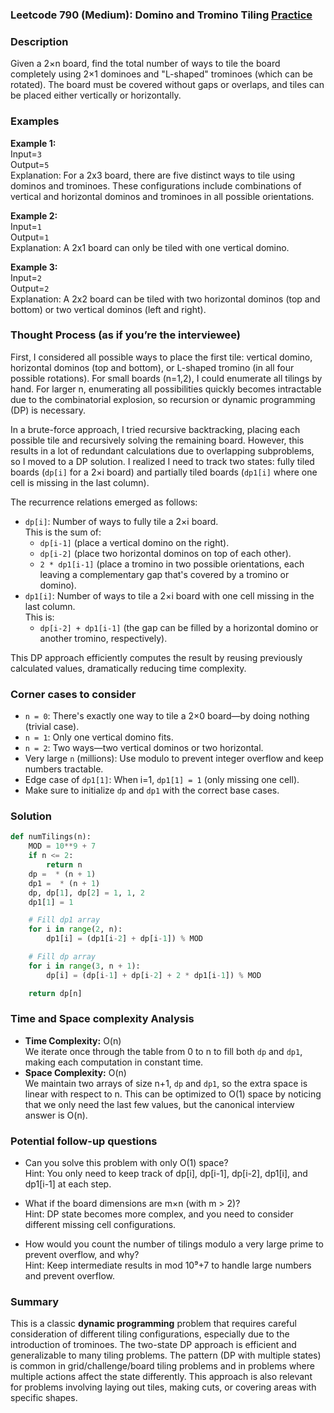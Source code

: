 ### Leetcode 790 (Medium): Domino and Tromino Tiling [Practice](https://leetcode.com/problems/domino-and-tromino-tiling)

### Description  
Given a 2×n board, find the total number of ways to tile the board completely using 2×1 dominoes and "L-shaped" trominoes (which can be rotated). The board must be covered without gaps or overlaps, and tiles can be placed either vertically or horizontally.

### Examples

**Example 1:**  
Input=`3`  
Output=`5`  
Explanation: For a 2x3 board, there are five distinct ways to tile using dominos and trominoes. These configurations include combinations of vertical and horizontal dominos and trominoes in all possible orientations.

**Example 2:**  
Input=`1`  
Output=`1`  
Explanation: A 2x1 board can only be tiled with one vertical domino.

**Example 3:**  
Input=`2`  
Output=`2`  
Explanation: A 2x2 board can be tiled with two horizontal dominos (top and bottom) or two vertical dominos (left and right).

### Thought Process (as if you’re the interviewee)  
First, I considered all possible ways to place the first tile: vertical domino, horizontal dominos (top and bottom), or L-shaped tromino (in all four possible rotations). For small boards (n=1,2), I could enumerate all tilings by hand. For larger n, enumerating all possibilities quickly becomes intractable due to the combinatorial explosion, so recursion or dynamic programming (DP) is necessary.

In a brute-force approach, I tried recursive backtracking, placing each possible tile and recursively solving the remaining board. However, this results in a lot of redundant calculations due to overlapping subproblems, so I moved to a DP solution. I realized I need to track two states: fully tiled boards (`dp[i]` for a 2×i board) and partially tiled boards (`dp1[i]` where one cell is missing in the last column).

The recurrence relations emerged as follows:
- `dp[i]`: Number of ways to fully tile a 2×i board.  
  This is the sum of:
  - `dp[i-1]` (place a vertical domino on the right).
  - `dp[i-2]` (place two horizontal dominos on top of each other).
  - `2 * dp1[i-1]` (place a tromino in two possible orientations, each leaving a complementary gap that's covered by a tromino or domino).
- `dp1[i]`: Number of ways to tile a 2×i board with one cell missing in the last column.  
  This is:
  - `dp[i-2] + dp1[i-1]` (the gap can be filled by a horizontal domino or another tromino, respectively).

This DP approach efficiently computes the result by reusing previously calculated values, dramatically reducing time complexity.

### Corner cases to consider  
- `n = 0`: There's exactly one way to tile a 2×0 board—by doing nothing (trivial case).
- `n = 1`: Only one vertical domino fits.
- `n = 2`: Two ways—two vertical dominos or two horizontal.
- Very large `n` (millions): Use modulo to prevent integer overflow and keep numbers tractable.
- Edge case of `dp1[1]`: When i=1, `dp1[1] = 1` (only missing one cell).
- Make sure to initialize `dp` and `dp1` with the correct base cases.

### Solution

```python
def numTilings(n):
    MOD = 10**9 + 7
    if n <= 2:
        return n
    dp =  * (n + 1)
    dp1 =  * (n + 1)
    dp, dp[1], dp[2] = 1, 1, 2
    dp1[1] = 1

    # Fill dp1 array
    for i in range(2, n):
        dp1[i] = (dp1[i-2] + dp[i-1]) % MOD

    # Fill dp array
    for i in range(3, n + 1):
        dp[i] = (dp[i-1] + dp[i-2] + 2 * dp1[i-1]) % MOD

    return dp[n]
```

### Time and Space complexity Analysis

- **Time Complexity:** O(n)  
  We iterate once through the table from 0 to n to fill both `dp` and `dp1`, making each computation in constant time.
- **Space Complexity:** O(n)  
  We maintain two arrays of size n+1, `dp` and `dp1`, so the extra space is linear with respect to n. This can be optimized to O(1) space by noticing that we only need the last few values, but the canonical interview answer is O(n).

### Potential follow-up questions

- Can you solve this problem with only O(1) space?  
  Hint: You only need to keep track of dp[i], dp[i-1], dp[i-2], dp1[i], and dp1[i-1] at each step.

- What if the board dimensions are m×n (with m > 2)?  
  Hint: DP state becomes more complex, and you need to consider different missing cell configurations.

- How would you count the number of tilings modulo a very large prime to prevent overflow, and why?  
  Hint: Keep intermediate results in mod 10⁹+7 to handle large numbers and prevent overflow.

### Summary

This is a classic **dynamic programming** problem that requires careful consideration of different tiling configurations, especially due to the introduction of trominoes. The two-state DP approach is efficient and generalizable to many tiling problems. The pattern (DP with multiple states) is common in grid/challenge/board tiling problems and in problems where multiple actions affect the state differently. This approach is also relevant for problems involving laying out tiles, making cuts, or covering areas with specific shapes.